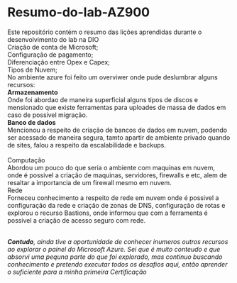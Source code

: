 # Resumo-do-lab-AZ900
Este repositório contém o resumo das lições aprendidas durante o desenvolvimento do lab na DIO
<br>
Criação de conta de Microsoft;<br>
Configuração de pagamento;<br>
Diferenciação entre Opex e Capex;<br>
Tipos de Nuvem;<br>
No ambiente azure foi feito um overviwer onde pude deslumbrar alguns recursos:<br>
<b>Armazenamento</b><br> 
Onde foi abordao de maneira superficial alguns tipos de discos e mensionado que existe ferramentas para uploades de massa de dados em caso de possivel migração.<br>
<b>Banco de dados</b><br> Mencionou a respeito de criação de bancos de dados em nuvem, podendo ser acessado de maneira segura,  tamto apartir de ambiente privado quando de sites, falou a respeito da escalabilidade e backups.<br>
<br>Computação</b><br> Abordou um pouco do que seria o ambiente com maquinas em nuvem, onde é possivel a criação de maquinas, servidores, firewalls e etc, alem de resaltar a importancia de um firewall mesmo em nuvem.<br>
</b>Rede</b><br> Forneceu conhecimento a respeito de rede em nuvem onde é possivel a configuração da rede e criação de zonas de DNS, configuração de rotas e explorou o recurso Bastions, onde informou que com a ferramenta é possivel a criação de acesso seguro com rede.<br><br>

<i><b>Contudo</b>, ainda tive a oportunidade de conhecer inumeros outros recursos ao explorar o painel do Microsoft Azure.
Sei que é muito conteudo e que absorvi uma pequna parte do que foi explorado, mas continuo buscando conhecimento e pretendo executar todos os desafios aqui, então aprender o suficiente para a minha primeira Certificação</i>


